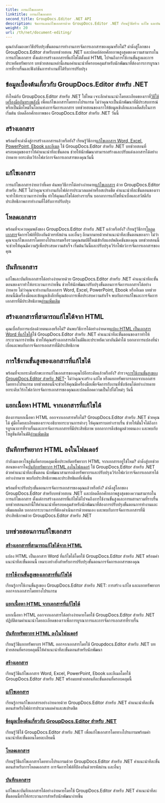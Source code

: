 ```yaml
---
title: การแก้ไขเอกสาร
linktitle: การแก้ไขเอกสาร
second_title: GroupDocs.Editor .NET API
description: จัดการและแก้ไขเอกสารด้วย GroupDocs.Editor .NET เรียนรู้วิธีสร้าง แก้ไข และบันทึกเอกสารได้อย่างง่ายดาย ปรับปรุงขั้นตอนการจัดการเอกสารของคุณวันนี้!
weight: 20
url: /th/net/document-editing/
---
```


คุณกำลังมองหาวิธีปรับปรุงขั้นตอนการทำงานการจัดการเอกสารของคุณหรือไม่? ดำดิ่งสู่โลกของ GroupDocs.Editor สำหรับบทช่วยสอน .NET และปลดปล่อยศักยภาพสูงสุดของความสามารถในการแก้ไขเอกสาร ตั้งแต่การสร้างเอกสารที่แก้ไขได้ตั้งแต่ HTML ไปจนถึงการใช้งานขั้นสูงและการประหยัดทรัพยากร บทช่วยสอนเหล่านี้เสนอคำแนะนำที่ครอบคลุมสำหรับนักพัฒนาที่ต้องการการบูรณาการที่ราบรื่นและฟังก์ชันการทำงานที่ได้รับการปรับปรุง

## ข้อมูลเบื้องต้นเกี่ยวกับ GroupDocs.Editor สำหรับ .NET

 ยังใหม่กับ GroupDocs.Editor สำหรับ .NET ใช่ไหม เจาะลึกคำแนะนำโดยละเอียดของเราที่[วิธีใช้เครื่องมืออันทรงพลังนี้](./introduction-groupdocs-editor/) เพื่อแก้ไขเอกสารโดยทางโปรแกรม ไม่ว่าคุณจะเป็นนักพัฒนาที่มีประสบการณ์หรือเป็นมือใหม่ในโลกแห่งการจัดการเอกสาร บทช่วยสอนของเราให้ข้อมูลเชิงลึกและเคล็ดลับในการเริ่มต้น ปลดล็อกศักยภาพของ GroupDocs.Editor สำหรับ .NET วันนี้

## สร้างเอกสาร

พร้อมที่จะดำดิ่งสู่การสร้างเอกสารแล้วหรือยัง? เรียนรู้วิธีการ[แก้ไขเอกสาร Word, Excel, PowerPoint, Ebook และอีเมล](./create-document/) ใช้ GroupDocs.Editor สำหรับ .NET บทช่วยสอนที่ครอบคลุมของเราให้คำแนะนำทีละขั้นตอน ช่วยให้นักพัฒนาสามารถสร้างและปรับแต่งเอกสารได้อย่างง่ายดาย ยกระดับเวิร์กโฟลว์การจัดการเอกสารของคุณวันนี้

## แก้ไขเอกสาร

 การแก้ไขเอกสารง่ายกว่าที่เคย ค้นพบวิธีการได้อย่างง่ายดาย[แก้ไขเอกสาร](./edit-document/) ด้วย GroupDocs.Editor สำหรับ .NET ไม่ว่าคุณจะทำงานกับไฟล์การประมวลผลคำหรือสเปรดชีต คำแนะนำทีละขั้นตอนของเราจะทำให้กระบวนการง่ายขึ้น ทำให้คุณแก้ไขได้อย่างราบรื่น บอกลาการแก้ไขที่น่าเบื่อและสวัสดีกับประสิทธิภาพการทำงานที่ได้รับการปรับปรุง


## โหลดเอกสาร

 พร้อมที่จะควบคุมพลังของ GroupDocs.Editor สำหรับ .NET แล้วหรือยัง? เรียนรู้วิธีการ[โหลดเอกสาร](./load-document/)จัดการไฟล์ที่ป้องกันด้วยรหัสผ่าน และอื่นๆ อีกมากมายด้วยคำแนะนำทีละขั้นตอนของเรา ไม่ว่าคุณจะแก้ไขเอกสารโดยทางโปรแกรมหรือรวมคุณสมบัติใหม่เข้ากับแอปพลิเคชันของคุณ บทช่วยสอนนี้จะช่วยให้คุณมีความรู้เพื่อประสบความสำเร็จ เริ่มต้นวันนี้และปรับปรุงเวิร์กโฟลว์การจัดการเอกสารของคุณ

## บันทึกเอกสาร

 แก้ไขและบันทึกเอกสารได้อย่างง่ายดายด้วย GroupDocs.Editor สำหรับ .NET คำแนะนำทีละขั้นตอนของเราทำให้กระบวนการง่ายขึ้น ช่วยให้นักพัฒนาปรับปรุงขั้นตอนการจัดการเอกสารได้อย่างง่ายดาย ไม่ว่าคุณจะทำงานกับเอกสาร Word, Excel, PowerPoint, Ebook หรืออีเมล บทช่วยสอนนี้มีเครื่องมือและข้อมูลเชิงลึกที่คุณต้องการเพื่อประสบความสำเร็จ พบกับการแก้ไขและการจัดการเอกสารที่มีประสิทธิภาพ[อ่านเพิ่มเติม](./save-document/)

## สร้างเอกสารที่สามารถแก้ไขได้จาก HTML

 คุณเบื่อกับการแปลงด้วยตนเองหรือไม่? ค้นพบวิธีการได้อย่างง่ายดาย[แปลง HTML เป็นเอกสาร Word ที่แก้ไขได้](./create-editable-document-from-html/)ใช้ GroupDocs.Editor สำหรับ .NET คำแนะนำทีละขั้นตอนของเราทำให้กระบวนการง่ายขึ้น ช่วยให้คุณสร้างเอกสารอัตโนมัติและประหยัดเวลาอันมีค่าได้ บอกลาการแปลงที่น่าเบื่อและพบกับการจัดการเอกสารที่มีประสิทธิภาพ

## การใช้งานขั้นสูงของเอกสารที่แก้ไขได้

 พร้อมที่จะยกระดับทักษะการแก้ไขเอกสารของคุณไปอีกระดับแล้วหรือยัง? สำรวจ[การใช้งานขั้นสูงของ GroupDocs.Editor สำหรับ .NET](./advanced-usage-of-editable-documents/)- ไม่ว่าคุณจะสร้าง แก้ไข หรือแยกทรัพยากรออกจากเอกสารโดยทางโปรแกรม บทช่วยสอนนี้จะช่วยให้คุณมีเครื่องมือเพื่อจัดการกับงานที่ซับซ้อนได้อย่างง่ายดาย ยกระดับเวิร์กโฟลว์การจัดการเอกสารของคุณและปลดล็อคความเป็นไปได้ใหม่ๆ วันนี้

## แยกเนื้อหา HTML จากเอกสารที่แก้ไขได้

 ต้องการแยกเนื้อหา HTML ออกจากเอกสารหรือไม่? GroupDocs.Editor สำหรับ .NET ช่วยคุณได้ คู่มือโดยละเอียดของเราจะอธิบายกระบวนการต่างๆ ให้คุณทราบอย่างราบรื่น ช่วยให้มั่นใจได้ถึงการบูรณาการที่ราบรื่นและการจัดการเอกสารที่มีประสิทธิภาพ บอกลาการดึงข้อมูลด้วยตนเอง และพบกับโซลูชันอัตโนมัติ[อ่านเพิ่มเติม](./extract-html-content-from-editable-document/)

## บันทึกทรัพยากร HTML ลงในโฟลเดอร์

 กำลังมองหาโซลูชันที่ครอบคลุมเพื่อประหยัดทรัพยากร HTML จากเอกสารอยู่ใช่ไหม? ดำดิ่งสู่บทช่วยสอนของเราใน[บันทึกทรัพยากร HTML ลงในโฟลเดอร์](./save-html-resources-to-folder/) ใช้ GroupDocs.Editor สำหรับ .NET ด้วยคำแนะนำทีละขั้นตอน นักพัฒนาสามารถดึงทรัพยากรและปรับปรุงเวิร์กโฟลว์การจัดการเอกสารได้อย่างง่ายดาย พบกับประสิทธิภาพและประสิทธิผลที่เพิ่มขึ้น

พร้อมที่จะปรับปรุงขั้นตอนการจัดการเอกสารของคุณแล้วหรือยัง? ดำดิ่งสู่โลกของ GroupDocs.Editor สำหรับบทช่วยสอน .NET และปลดล็อกศักยภาพสูงสุดของความสามารถในการแก้ไขเอกสาร ตั้งแต่การสร้างเอกสารที่แก้ไขได้ไปจนถึงการใช้งานขั้นสูงและการผสานรวมที่ราบรื่น บทช่วยสอนเหล่านี้ให้คำแนะนำที่ครอบคลุมสำหรับนักพัฒนาที่ต้องการปรับปรุงขั้นตอนการทำงานและเพิ่มผลผลิต บอกลากระบวนการที่ต้องดำเนินการด้วยตนเอง และพบกับการจัดการเอกสารที่มีประสิทธิภาพด้วย GroupDocs.Editor สำหรับ .NET 
## บทช่วยสอนการแก้ไขเอกสาร
### [สร้างเอกสารที่สามารถแก้ไขได้จาก HTML](./create-editable-document-from-html/)
แปลง HTML เป็นเอกสาร Word ที่แก้ไขได้โดยใช้ GroupDocs.Editor สำหรับ .NET พร้อมคำแนะนำทีละขั้นตอนนี้ เหมาะอย่างยิ่งสำหรับการปรับปรุงขั้นตอนการจัดการเอกสารของคุณ
### [การใช้งานขั้นสูงของเอกสารที่แก้ไขได้](./advanced-usage-of-editable-documents/)
เรียนรู้การใช้งานขั้นสูงของ GroupDocs.Editor สำหรับ .NET: การสร้าง แก้ไข และแยกทรัพยากรออกจากเอกสารโดยทางโปรแกรม
### [แยกเนื้อหา HTML จากเอกสารที่แก้ไขได้](./extract-html-content-from-editable-document/)
แยกเนื้อหา HTML ออกจากเอกสารได้อย่างง่ายดายโดยใช้ GroupDocs.Editor สำหรับ .NET ปฏิบัติตามคำแนะนำโดยละเอียดของเราเพื่อการบูรณาการและการจัดการเอกสารที่ราบรื่น
### [บันทึกทรัพยากร HTML ลงในโฟลเดอร์](./save-html-resources-to-folder/)
เรียนรู้วิธีแยกทรัพยากร HTML ออกจากเอกสารโดยใช้ Groupdocs.Editor สำหรับ .NET บทช่วยสอนที่ครอบคลุมนี้ให้คำแนะนำทีละขั้นตอนสำหรับนักพัฒนา
### [สร้างเอกสาร](./create-document/)
เรียนรู้วิธีแก้ไขเอกสาร Word, Excel, PowerPoint, Ebook และอีเมลโดยใช้ GroupDocs.Editor สำหรับ .NET พร้อมบทช่วยสอนทีละขั้นตอนที่ครอบคลุมนี้
### [แก้ไขเอกสาร](./edit-document/)
เรียนรู้การแก้ไขเอกสารอย่างง่ายดายด้วย GroupDocs.Editor สำหรับ .NET คำแนะนำทีละขั้นตอนสำหรับไฟล์การประมวลผลคำและสเปรดชีต
### [ข้อมูลเบื้องต้นเกี่ยวกับ GroupDocs.Editor สำหรับ .NET](./introduction-groupdocs-editor/)
เรียนรู้วิธีใช้ GroupDocs.Editor สำหรับ .NET เพื่อแก้ไขเอกสารโดยทางโปรแกรมพร้อมคำแนะนำทีละขั้นตอนโดยละเอียดนี้
### [โหลดเอกสาร](./load-document/)
เรียนรู้วิธีแก้ไขเอกสารโดยทางโปรแกรมด้วย GroupDocs.Editor สำหรับ .NET คำแนะนำทีละขั้นตอนสำหรับการโหลดเอกสาร การจัดการไฟล์ที่ป้องกันด้วยรหัสผ่าน และอื่นๆ
### [บันทึกเอกสาร](./save-document/)
แก้ไขและบันทึกเอกสารได้อย่างง่ายดายโดยใช้ GroupDocs.Editor สำหรับ .NET คำแนะนำทีละขั้นตอนนี้ทำให้กระบวนการสำหรับนักพัฒนาง่ายขึ้น